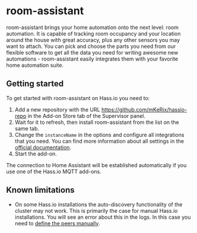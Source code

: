 # room-assistant

room-assistant brings your home automation onto the next level: room automation. It is capable of tracking room occupancy and your location around the house with great accuracy, plus any other sensors you may want to attach. You can pick and choose the parts you need from our flexible software to get all the data you need for writing awesome new automations - room-assistant easily integrates them with your favorite home automation suite.

## Getting started

To get started with room-assistant on Hass.io you need to:

1. Add a new repository with the URL https://github.com/mKeRix/hassio-repo in the Add-on Store tab of the Supervisor panel.
2. Wait for it to refresh, then install room-assistant from the list on the same tab.
3. Change the `instanceName` in the options and configure all integrations that you need. You can find more information about all settings in the [official documentation](https://www.room-assistant.io/guide/configuration).
4. Start the add-on.

The connection to Home Assistant will be established automatically if you use one of the Hass.io MQTT add-ons.

## Known limitations

- On some Hass.io installations the auto-discovery functionality of the cluster may not work. This is primarily the case for manual Hass.io installations. You will see an error about this in the logs. In this case you need to [define the peers manually](https://www.room-assistant.io/guide/cluster#settings).